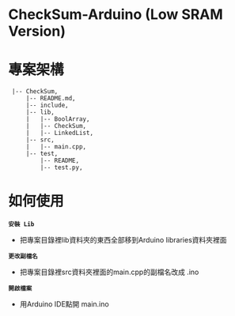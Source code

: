 # CheckSum-Arduino (Low SRAM Version)

# 專案架構
 ```
  |-- CheckSum,
      |-- README.md,
      |-- include,
      |-- lib,
      |   |-- BoolArray,
      |   |-- CheckSum,
      |   |-- LinkedList,
      |-- src,
      |   |-- main.cpp,
      |-- test,
          |-- README,
          |-- test.py,
 ```
 
 # 如何使用
**`安裝 Lib `**

- 把專案目錄裡lib資料夾的東西全部移到Arduino libraries資料夾裡面

**`更改副檔名`**

- 把專案目錄裡src資料夾裡面的main.cpp的副檔名改成 .ino

**`開啟檔案`**

- 用Arduino IDE點開 main.ino




 
